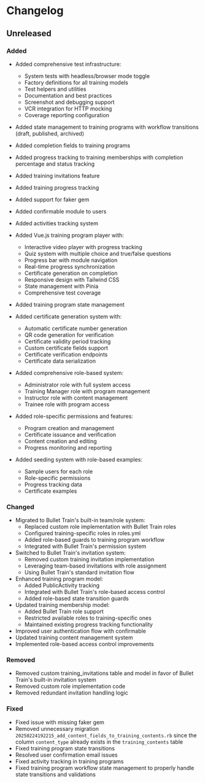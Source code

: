 # Changelog

## Unreleased

### Added

*   Added comprehensive test infrastructure:
    - System tests with headless/browser mode toggle
    - Factory definitions for all training models
    - Test helpers and utilities
    - Documentation and best practices
    - Screenshot and debugging support
    - VCR integration for HTTP mocking
    - Coverage reporting configuration

*   Added state management to training programs with workflow transitions (draft, published, archived)
*   Added completion fields to training programs
*   Added progress tracking to training memberships with completion percentage and status tracking
*   Added training invitations feature
*   Added training progress tracking
*   Added support for faker gem
*   Added confirmable module to users
*   Added activities tracking system
*   Added Vue.js training program player with:
    - Interactive video player with progress tracking
    - Quiz system with multiple choice and true/false questions
    - Progress bar with module navigation
    - Real-time progress synchronization
    - Certificate generation on completion
    - Responsive design with Tailwind CSS
    - State management with Pinia
    - Comprehensive test coverage
*   Added training program state management
*   Added certificate generation system with:
    - Automatic certificate number generation
    - QR code generation for verification
    - Certificate validity period tracking
    - Custom certificate fields support
    - Certificate verification endpoints
    - Certificate data serialization
*   Added comprehensive role-based system:
    - Administrator role with full system access
    - Training Manager role with program management
    - Instructor role with content management
    - Trainee role with program access
*   Added role-specific permissions and features:
    - Program creation and management
    - Certificate issuance and verification
    - Content creation and editing
    - Progress monitoring and reporting
*   Added seeding system with role-based examples:
    - Sample users for each role
    - Role-specific permissions
    - Progress tracking data
    - Certificate examples

### Changed

*   Migrated to Bullet Train's built-in team/role system:
    - Replaced custom role implementation with Bullet Train roles
    - Configured training-specific roles in roles.yml
    - Added role-based guards to training program workflow
    - Integrated with Bullet Train's permission system
*   Switched to Bullet Train's invitation system:
    - Removed custom training invitation implementation
    - Leveraging team-based invitations with role assignment
    - Using Bullet Train's standard invitation flow
*   Enhanced training program model:
    - Added PublicActivity tracking
    - Integrated with Bullet Train's role-based access control
    - Added role-based state transition guards
*   Updated training membership model:
    - Added Bullet Train role support
    - Restricted available roles to training-specific ones
    - Maintained existing progress tracking functionality
*   Improved user authentication flow with confirmable
*   Updated training content management system
*   Implemented role-based access control improvements

### Removed

*   Removed custom training_invitations table and model in favor of Bullet Train's built-in invitation system
*   Removed custom role implementation code
*   Removed redundant invitation handling logic

### Fixed

*   Fixed issue with missing faker gem
*   Removed unnecessary migration `20250224192215_add_content_fields_to_training_contents.rb` since the column `content_type` already exists in the `training_contents` table
*   Fixed training program state transitions
*   Resolved user confirmation email issues
*   Fixed activity tracking in training programs
*   Fixed training program workflow state management to properly handle state transitions and validations
